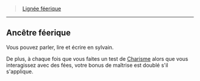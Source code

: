 ﻿---
!Generic
Id: sorcerer_fairy_hd.md#ancêtre-féerique
ParentLink: sorcerer_fairy_hd.md#lignée-féerique
Name: Ancêtre féerique
ParentName: Lignée féerique
NameLevel: 2
---
> [Lignée féerique](hd_sorcerer_fairy.md)

---

## Ancêtre féerique

Vous pouvez parler, lire et écrire en sylvain.

De plus, à chaque fois que vous faites un test de [Charisme](hd_abilities_charisma.md) alors que vous interagissez avec des fées, votre bonus de maîtrise est doublé s'il s'applique.

